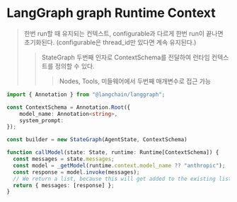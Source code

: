 # LangGraph graph Runtime Context

> 한번 run할 때 유지되는 컨텍스트, configurable과 다르게 한번 run이 끝나면 초기화된다. (configurable은 thread_id만 있다면 계속 유지된다.)
>
> > StateGraph 두번째 인자로 ContextSchema를 전달하여 런타임 컨텍스트를 정의할 수 있다.
> >
> > > Nodes, Tools, 미들웨어에서 두번째 매개변수로 접근 가능

```ts
import { Annotation } from "@langchain/langgraph";

const ContextSchema = Annotation.Root({
    model_name: Annotation<string>,
    system_prompt:
});

const builder = new StateGraph(AgentState, ContextSchema)

function callModel(state: State, runtime: Runtime[ContextSchema]) {
  const messages = state.messages;
  const model = _getModel(runtime.context.model_name ?? "anthropic");
  const response = model.invoke(messages);
  // We return a list, because this will get added to the existing list
  return { messages: [response] };
}
```
